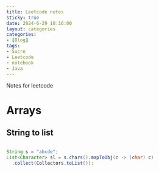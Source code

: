 ```yaml
---
title: Leetcode notes
sticky: true
date: 2024-6-29 10:16:00
layout: categories
categories:
- [Blog]
tags:
- Sucre
- Leetcode
- notebook
- Java
---
```


Notes for leetcode


<!-- more -->

# Arrays
## String to list

```` Java

String s = "abcde";
List<Character> sl = s.chars().mapToObj(c -> (char) c)
  .collect(Collectors.toList());
````
